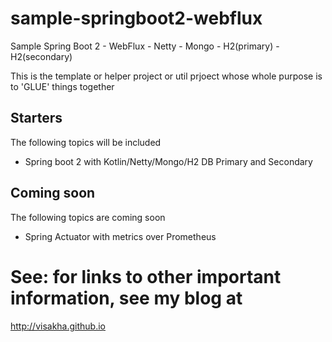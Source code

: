 # sample-springboot2-webflux
Sample Spring Boot 2 - WebFlux - Netty - Mongo - H2(primary) - H2(secondary)

This is the template or helper project or util prjoect whose whole purpose is to 'GLUE' things together

## Starters
The following topics will be included
* Spring boot 2 with Kotlin/Netty/Mongo/H2 DB Primary and Secondary


## Coming soon
The following topics are coming soon
* Spring Actuator with metrics over Prometheus



# See: for links to other important information, see my blog at
http://visakha.github.io

